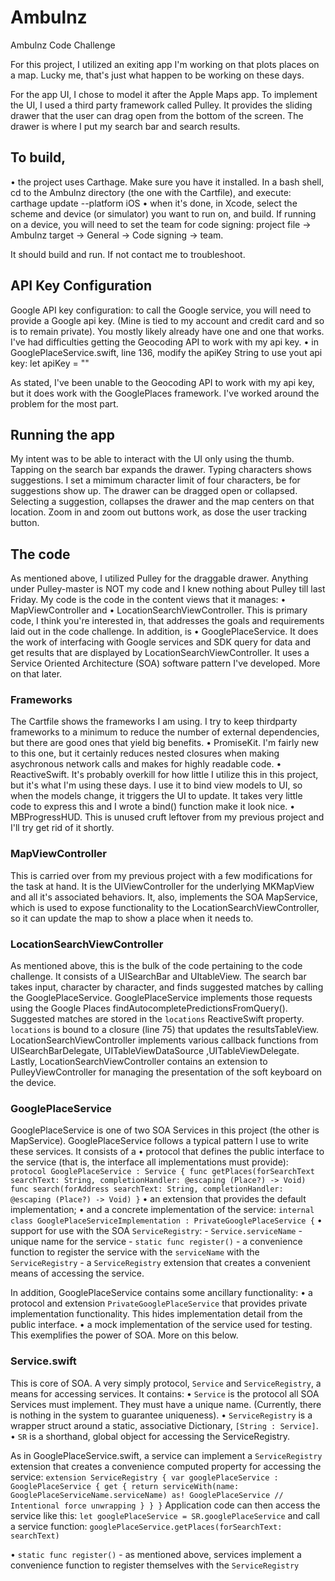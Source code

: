 # Ambulnz
Ambulnz Code Challenge

For this project, I utilized an exiting app I'm working on that plots places on a map. Lucky me, that's just what happen to be working on these days.

For the app UI, I chose to model it after the Apple Maps app.  To implement the UI, I used a third party framework called Pulley. It provides the sliding drawer that the user can drag open from the bottom of the screen.  The drawer is where I put my search bar and search results.

## To build,
• the project uses Carthage. Make sure you have it installed. In a bash shell, cd to the Ambulnz directory (the one with the Cartfile), and execute:
	carthage update --platform iOS
• when it's done, in Xcode, select the scheme and device (or simulator) you want to run on, and build. If running on a device, you will need to set the team for code signing: project file -> Ambulnz target -> General -> Code signing -> team.

It should build and run.  If not contact me to troubleshoot.

## API Key Configuration
Google API key configuration: to call the Google service, you will need to provide a Google api key. (Mine is tied to my account and credit card and so is to remain private).  You mostly likely already have one and one that works. I've had difficulties getting the Geocoding API to work with my api key.
• in GooglePlaceService.swift, line 136, modify the apiKey String to use yout api key:
			let apiKey = "<replace with your api key here>"

As stated, I've been unable to the Geocoding API to work with my api key, but it does work with the GooglePlaces framework. I've worked around the problem for the most part.

## Running the app
My intent was to be able to interact with the UI only using the thumb.  Tapping on the search bar expands the drawer. Typing characters shows suggestions.  I set a mimimum character limit of four characters, be for suggestions show up. The drawer can be dragged open or collapsed. Selecting a suggestion, collapses the drawer and the map centers on that location.
Zoom in and zoom out buttons work, as dose the user tracking button.

## The code

As mentioned above, I utilized Pulley for the draggable drawer.  Anything under Pulley-master is NOT my code and I knew nothing about Pulley till last Friday. My code is the code in the content views that it manages:
• MapViewController and
• LocationSearchViewController.  This is primary code, I think you're interested in, that addresses the goals and requirements laid out in the code challenge.
In addition, is
• GooglePlaceService. It does the work of interfacing with Google services and SDK query for data and get results that are displayed by LocationSearchViewController. It uses a Service Oriented Architecture (SOA) software pattern I've developed. More on that later.

### Frameworks
The Cartfile shows the frameworks I am using. I try to keep thirdparty frameworks to a minimum to reduce the number of external dependencies, but there are good ones that yield big benefits.
• PromiseKit. I'm fairly new to this one, but it certainly reduces nested closures when making asychronous network calls and makes for highly readable code.
• ReactiveSwift. It's probably overkill for how little I utilize this in this project, but it's what I'm using these days. I use it to bind view models to UI, so when the models change, it triggers the UI to update.  It takes very little code to express this and I wrote a bind() function make it look nice.
• MBProgressHUD. This is unused cruft leftover from my previous project and I'll try get rid of it shortly.

### MapViewController
This is carried over from my previous project with a few modifications for the task at hand. It is the UIViewController for the underlying MKMapView and all it's associated behaviors. It, also, implements the SOA MapService, which is used to expose functionality to the LocationSearchViewController, so it can update the map to show a place when it needs to.

### LocationSearchViewController
As mentioned above, this is the bulk of the code pertaining to the code challenge.  It consists of a UISearchBar and UItableView.
The search bar takes input, character by character, and finds suggested matches by calling the GooglePlaceService. GooglePlaceService implements those requests using the Google Places findAutocompletePredictionsFromQuery().
Suggested matches are stored in the `locations` ReactiveSwift property.  `locations`  is bound to a closure (line 75) that updates the resultsTableView.
LocationSearchViewController implements various callback functions from UISearchBarDelegate, UITableViewDataSource ,UITableViewDelegate.
Lastly, LocationSearchViewController contains an extension to PulleyViewController for managing the presentation of the soft keyboard on the device.

### GooglePlaceService
GooglePlaceService is one of two SOA Services in this project (the other is MapService).  GooglePlaceService follows a typical pattern I use to write these services.  It consists of a 
• protocol that defines the public interface to the service (that is, the interface all implementations must provide):
	`protocol GooglePlaceService : Service {
		func getPlaces(forSearchText searchText: String, completionHandler: @escaping (Place?) -> Void)
		func search(forAddress searchText: String, completionHandler: @escaping (Place?) -> Void)
	}`
• an extension that provides the default implementation;
• and a concrete implementation of the service:
	`internal class GooglePlaceServiceImplementation : PrivateGooglePlaceService {`
• support for use with the SOA `ServiceRegistry`:
	- `Service.serviceName` - unique name for the service
	- `static func register()` - a convenience function to register the service with the `serviceName` with the `ServiceRegistry`
	- a `ServiceRegistry` extension that creates a convenient means of accessing the service.

In addition, GooglePlaceService contains some ancillary functionality:
• a protocol and extension `PrivateGooglePlaceService` that provides private implementation functionality. This hides implementation detail from the public interface.
• a mock implementation of the service used for testing.  This exemplifies the power of SOA. More on this below.

### Service.swift
This is core of SOA. A very simply protocol, `Service` and `ServiceRegistry`, a means for accessing services. It contains:
• `Service` is the protocol all SOA Services must implement.  They must have a unique name. (Currently, there is nothing in the system to guarantee uniqueness).
• `ServiceRegistry` is a wrapper struct around a static, associative Dictionary, `[String : Service]`.
• `SR` is a shorthand, global object for accessing the ServiceRegistry.

As in GooglePlaceService.swift, a service can implement a `ServiceRegistry` extension that creates a convenience computed property for accessing the service:
	`extension ServiceRegistry {
		var googlePlaceService : GooglePlaceService {
			get {
				return serviceWith(name: GooglePlaceServiceName.serviceName) as! GooglePlaceService	// Intentional force unwrapping
			}
		}
	}`
Application code can then access the service like this:
	`let googlePlaceService = SR.googlePlaceService`
and call a service function:
	`googlePlaceService.getPlaces(forSearchText: searchText)`

• `static func register()` - as mentioned above, services implement a convenience function to register themselves with the `ServiceRegistry`
